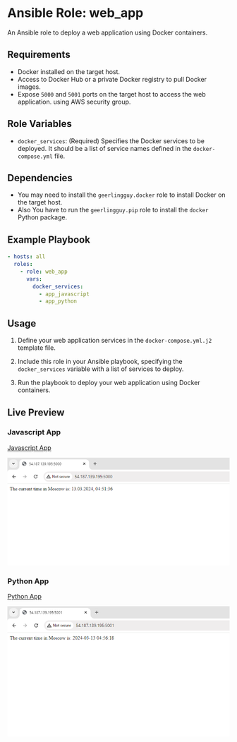 # Ansible Role: web_app

An Ansible role to deploy a web application using Docker containers.

## Requirements

- Docker installed on the target host.
- Access to Docker Hub or a private Docker registry to pull Docker images.
- Expose `5000` and `5001` ports on the target host to access the web application. using AWS security group.

## Role Variables

- `docker_services`: (Required) Specifies the Docker services to be deployed. It should be a list of service names defined in the `docker-compose.yml` file.

## Dependencies

- You may need to install the `geerlingguy.docker` role to install Docker on the target host.
- Also You have to run the `geerlingguy.pip` role to install the `docker` Python package.

## Example Playbook

```yaml
- hosts: all
  roles:
    - role: web_app
      vars:
        docker_services:
          - app_javascript
          - app_python
```

## Usage

1. Define your web application services in the `docker-compose.yml.j2` template file.

2. Include this role in your Ansible playbook, specifying the `docker_services` variable with a list of services to deploy.

3. Run the playbook to deploy your web application using Docker containers.

## Live Preview

### Javascript App

[Javascript App](http://54.187.139.195:5000/)

![Javascrips app preview](../../screenshots/js.png)

### Python App

[Python App](http://54.187.139.195:5001/)

![Python app preview](../../screenshots/py.png)
